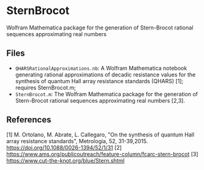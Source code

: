 # SternBrocot
Wolfram Mathematica package for the generation of Stern-Brocot rational sequences approximating real numbers
## Files
- `QHARSRationalApproximations.nb`: A Wolfram Mathematica notebook generating rational approximations of decadic resistance values for the synthesis of quantum Hall array resistance standards (QHARS) \[1\]; requires SternBrocot.m;
- `SternBrocot.m`: The Wolfram Mathematica package for the generation of Stern-Brocot rational sequences approximating real numbers [2,3].
## References
\[1\] M. Ortolano, M. Abrate, L. Callegaro, "On the synthesis of quantum Hall array resistance standards", Metrologia, 52, 31-39,2015. https://doi.org/10.1088/0026-1394/52/1/31
\[2\] https://www.ams.org/publicoutreach/feature-column/fcarc-stern-brocot
\[3\] https://www.cut-the-knot.org/blue/Stern.shtml
